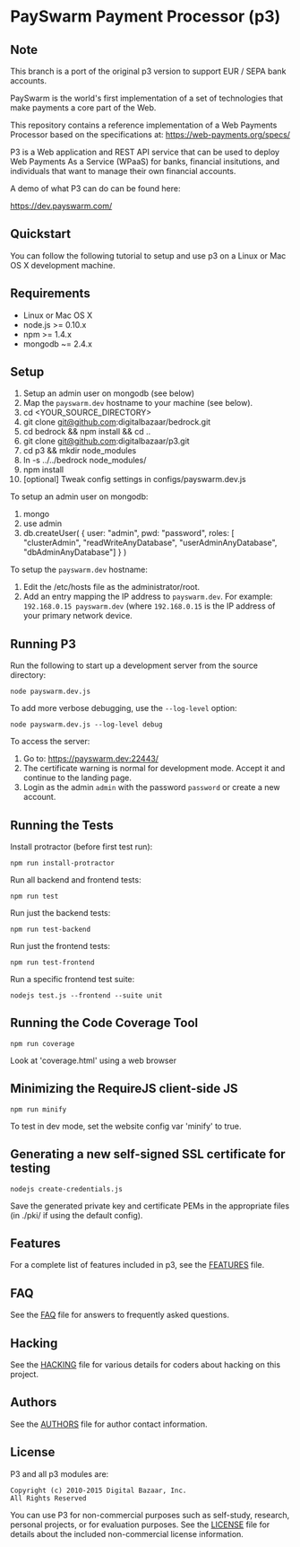 PaySwarm Payment Processor (p3)
===============================

Note
----

This branch is a port of the original p3 version to support EUR / SEPA bank accounts.


PaySwarm is the world's first implementation of a set
of technologies that make payments a core part of 
the Web.

This repository contains a reference implementation of 
a Web Payments Processor based on the specifications 
at: https://web-payments.org/specs/

P3 is a Web application and REST API service that can 
be used to deploy Web Payments As a Service (WPaaS) for 
banks, financial insitutions, and individuals that want 
to manage their own financial accounts.

A demo of what P3 can do can be found here:

https://dev.payswarm.com/

Quickstart 
----------

You can follow the following tutorial to setup and use 
p3 on a Linux or Mac OS X development machine.

Requirements
------------

* Linux or Mac OS X
* node.js >= 0.10.x
* npm >= 1.4.x
* mongodb ~= 2.4.x

Setup
-----

1. Setup an admin user on mongodb (see below)
2. Map the `payswarm.dev` hostname to your machine (see below).
3. cd <YOUR_SOURCE_DIRECTORY>
3. git clone git@github.com:digitalbazaar/bedrock.git
4. cd bedrock && npm install && cd ..
3. git clone git@github.com:digitalbazaar/p3.git
4. cd p3 && mkdir node_modules
5. ln -s ../../bedrock node_modules/
6. npm install
5. [optional] Tweak config settings in configs/payswarm.dev.js

To setup an admin user on mongodb:

1. mongo
2. use admin
3. db.createUser( { user: "admin", pwd: "password", roles: [ "clusterAdmin", "readWriteAnyDatabase", "userAdminAnyDatabase", "dbAdminAnyDatabase"] } )

To setup the `payswarm.dev` hostname:

1. Edit the /etc/hosts file as the administrator/root.
2. Add an entry mapping the IP address to `payswarm.dev`. 
   For example: `192.168.0.15 payswarm.dev` (where `192.168.0.15` 
   is the IP address of your primary network device.

Running P3
----------

Run the following to start up a development server from the source directory:

    node payswarm.dev.js

To add more verbose debugging, use the `--log-level` option:

    node payswarm.dev.js --log-level debug

To access the server:

1. Go to: https://payswarm.dev:22443/
2. The certificate warning is normal for development mode. Accept it and 
   continue to the landing page. 
3. Login as the admin `admin` with the password `password` or create a new account.

Running the Tests
-----------------

Install protractor (before first test run):

    npm run install-protractor

Run all backend and frontend tests:

    npm run test

Run just the backend tests:

    npm run test-backend

Run just the frontend tests:

    npm run test-frontend

Run a specific frontend test suite:

    nodejs test.js --frontend --suite unit

Running the Code Coverage Tool
------------------------------

    npm run coverage

Look at 'coverage.html' using a web browser

Minimizing the RequireJS client-side JS
---------------------------------------

    npm run minify

To test in dev mode, set the website config var 'minify' to true.

Generating a new self-signed SSL certificate for testing
--------------------------------------------------------

    nodejs create-credentials.js

Save the generated private key and certificate PEMs in the appropriate files
(in ./pki/ if using the default config).

Features
--------

For a complete list of features included in p3, see the [FEATURES][] file.

FAQ
---

See the [FAQ][] file for answers to frequently asked questions.

Hacking
-------

See the [HACKING][] file for various details for coders about
hacking on this project.

Authors
-------

See the [AUTHORS][] file for author contact information.

License
-------

P3 and all p3 modules are:

    Copyright (c) 2010-2015 Digital Bazaar, Inc.
    All Rights Reserved

You can use P3 for non-commercial purposes such as self-study, 
research, personal projects, or for evaluation purposes. See 
the [LICENSE][] file for details about the included 
non-commercial license information.

[AUTHORS]: AUTHORS.md
[FEATURES]: FEATURES.md
[HACKING]: HACKING.md
[FAQ]: FAQ.md
[LICENSE]: LICENSE.md
